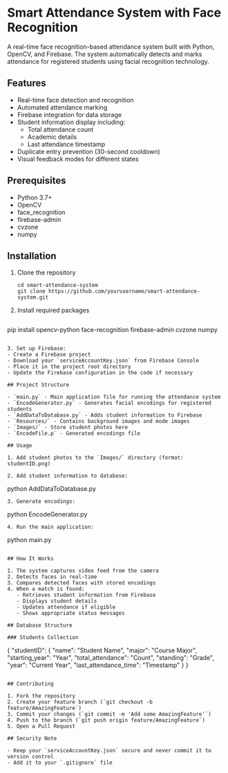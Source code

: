 # Smart Attendance System with Face Recognition

A real-time face recognition-based attendance system built with Python, OpenCV, and Firebase. The system automatically detects and marks attendance for registered students using facial recognition technology.

## Features

- Real-time face detection and recognition
- Automated attendance marking
- Firebase integration for data storage
- Student information display including:
  - Total attendance count
  - Academic details
  - Last attendance timestamp
- Duplicate entry prevention (30-second cooldown)
- Visual feedback modes for different states

## Prerequisites

- Python 3.7+
- OpenCV
- face_recognition
- firebase-admin
- cvzone
- numpy

## Installation

1. Clone the repository
   ```
   cd smart-attendance-system
   git clone https://github.com/yourusername/smart-attendance-system.git
   ```
2. Install required packages
   ```
pip install opencv-python face-recognition firebase-admin cvzone numpy
   ```

3. Set up Firebase:
   - Create a Firebase project
   - Download your `serviceAccountKey.json` from Firebase Console
   - Place it in the project root directory
   - Update the Firebase configuration in the code if necessary

## Project Structure

- `main.py` - Main application file for running the attendance system
- `EncodeGenerator.py` - Generates facial encodings for registered students
- `AddDataToDatabase.py` - Adds student information to Firebase
- `Resources/` - Contains background images and mode images
- `Images/` - Store student photos here
- `EncodeFile.p` - Generated encodings file

## Usage

1. Add student photos to the `Images/` directory (format: studentID.png)

2. Add student information to database:
```
python AddDataToDatabase.py
```
3. Generate encodings:
```
python EncodeGenerator.py
```
4. Run the main application:
```
python main.py
```

## How It Works

1. The system captures video feed from the camera
2. Detects faces in real-time
3. Compares detected faces with stored encodings
4. When a match is found:
   - Retrieves student information from Firebase
   - Displays student details
   - Updates attendance if eligible
   - Shows appropriate status messages

## Database Structure

### Students Collection
```
{
"studentID": {
"name": "Student Name",
"major": "Course Major",
"starting_year": "Year",
"total_attendance": "Count",
"standing": "Grade",
"year": "Current Year",
"last_attendance_time": "Timestamp"
}
}
```

## Contributing

1. Fork the repository
2. Create your feature branch (`git checkout -b feature/AmazingFeature`)
3. Commit your changes (`git commit -m 'Add some AmazingFeature'`)
4. Push to the branch (`git push origin feature/AmazingFeature`)
5. Open a Pull Request

## Security Note

- Keep your `serviceAccountKey.json` secure and never commit it to version control
- Add it to your `.gitignore` file

